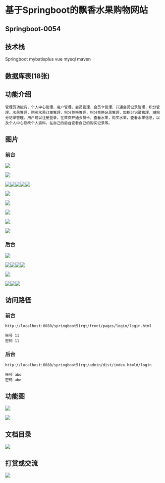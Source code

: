 # 基于Springboot的飘香水果购物网站

## Springboot-0054



## 技术栈

Springboot mybatisplus vue mysql maven



## 数据库表(18张)



## 功能介绍

```properties
管理员功能有，个人中心管理，用户管理，会员管理，会员卡管理，开通会员记录管理，积分管理，水果管理，购买水果订单管理，积分兑换管理，积分兑换记录管理，加积分记录管理，减积分记录管理。用户可以注册登录，在首页开通会员卡，查看水果，购买水果，查看水果信息，以及个人中心修改个人资料，在自己的后台查看自己的购买记录等。
```



## 图片

### 前台

![](./images/1.jpg)

![](./images/2.jpg)

![](./images/3.jpg)![](./images/4.jpg)![](./images/5.jpg)![](./images/6.jpg)![](./images/7.jpg)

![](./images/8.jpg)

![](./images/9.jpg)

![](./images/10.jpg)

![](./images/11.jpg)

![](./images/12.jpg)

### 后台

![](./images/13.jpg)

![](./images/15.jpg)![](./images/16.jpg)![](./images/17.jpg)![](./images/18.jpg)

![](./images/19.jpg)

![](./images/20.jpg)![](./images/21.jpg)![](./images/22.jpg)

## 访问路径

### 前台

```properties
http://localhost:8080/springboot51rqt/front/pages/login/login.html

账号 11
密码 11
```

### 后台

```properties
http://localhost:8080/springboot51rqt/admin/dist/index.html#/login

账号 abo
密码 abo
```





## 功能图

![](./images/gn1.jpg)

![](./images/gn2.jpg)

## 文档目录

![](./images/wd.jpg)



## 打赏或交流

![](./images/vx.jpg)







